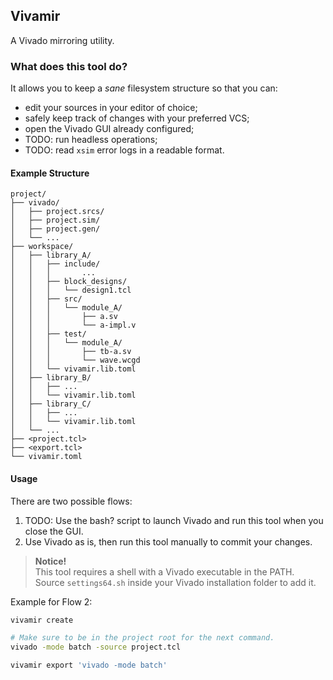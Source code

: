 Vivamir
---
A Vivado mirroring utility.

### What does this tool do?

It allows you to keep a _sane_ filesystem structure so that you can:

- edit your sources in your editor of choice;
- safely keep track of changes with your preferred VCS;
- open the Vivado GUI already configured;
- TODO: run headless operations;
- TODO: read `xsim` error logs in a readable format.

#### Example Structure

[//]: # (Source for below.)

[//]: # (https://tree.nathanfriend.com/?s=&#40;%27options!&#40;%27fancy!true~fullPath!false~trailingSlash!true~rootDot!false&#41;~G&#40;%27G%2745Ldo%2FIsrcsIsimIgen0E5workspace06A02srcH2design_18block-design.tcl7Ja-impl.v02test7tb-JFig.wcgd36BHE36CHE3E594.F**55K%27&#41;~version!%271%27&#41;2%2005*2*%203H9F04project5K*6library_7H2module_A88H*29Lmir.E...FconfGsource!H0*I04.Ja.sv8K%5CnLviva%01LKJIHGFE987654320*)

```
project/
├── vivado/
│   ├── project.srcs/
│   ├── project.sim/
│   ├── project.gen/
│   └── ...
├── workspace/
│   ├── library_A/
│   │   ├── include/
│   │   │       ...
│   │   ├── block_designs/
│   │   │   └── design1.tcl
│   │   ├── src/
│   │   │   └── module_A/
│   │   │       ├── a.sv
│   │   │       └── a-impl.v
│   │   ├── test/
│   │   │   └── module_A/
│   │   │       ├── tb-a.sv
│   │   │       └── wave.wcgd
│   │   └── vivamir.lib.toml
│   ├── library_B/
│   │   ├── ...
│   │   └── vivamir.lib.toml
│   ├── library_C/
│   │   ├── ...
│   │   └── vivamir.lib.toml
│   └── ...
├── <project.tcl>
├── <export.tcl>
└── vivamir.toml    
```

#### Usage

There are two possible flows:

1. TODO: Use the bash? script to launch Vivado and run this tool when you close the GUI.
2. Use Vivado as is, then run this tool manually to commit your changes.

> **Notice!**  
> This tool requires a shell with a Vivado executable in the PATH.   
> Source `settings64.sh` inside your Vivado installation folder to add it.

Example for Flow 2:
```sh
vivamir create

# Make sure to be in the project root for the next command.
vivado -mode batch -source project.tcl

vivamir export 'vivado -mode batch'
```
